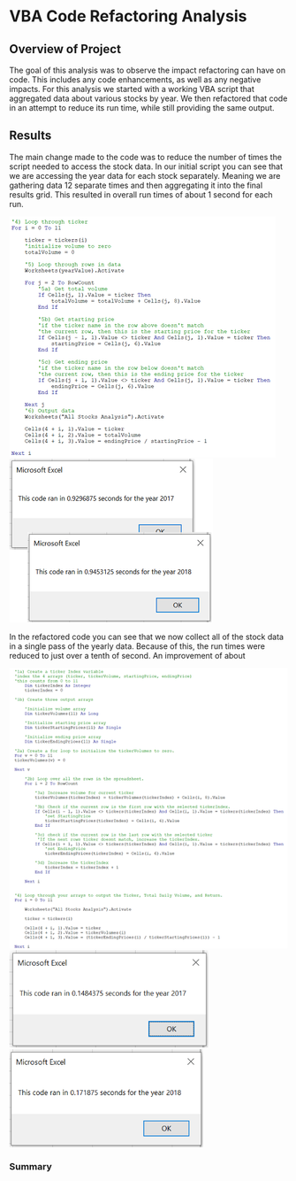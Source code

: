 # VBA Code Refactoring Analysis

## Overview of Project

The goal of this analysis was to observe the impact refactoring can have on code. This includes any code enhancements, as well as any negative impacts. For this analysis we started with a working VBA script that aggregated data about various stocks by year. We then refactored that code in an attempt to reduce its run time, while still providing the same output.

## Results

The main change made to the code was to reduce the number of times the script needed to access the stock data. In our initial script you can see that we are accessing the year data for each stock separately. Meaning we are gathering data 12 separate times and then aggregating it into the final results grid. This resulted in overall run times of about 1 second for each run.

<img src="https://raw.githubusercontent.com/xJeris/BC-stock-analysis/main/challenge/resources/VBA_Challenge_OrignalCode.png" width="482">

<img src="https://raw.githubusercontent.com/xJeris/BC-stock-analysis/main/challenge/resources/VBA_Challenge_OrignalTimes.png" width="369">


In the refactored code you can see that we now collect all of the stock data in a single pass of the yearly data. Because of this, the run times were reduced to just over a tenth of second. An improvement of about 

<img src="https://raw.githubusercontent.com/xJeris/BC-stock-analysis/main/challenge/resources/VBA_Challenge_NewCode.png" width="527">

<img src="https://raw.githubusercontent.com/xJeris/BC-stock-analysis/main/challenge/resources/VBA_Challenge_2017.png" width="360">
<img src="https://raw.githubusercontent.com/xJeris/BC-stock-analysis/main/challenge/resources/VBA_Challenge_2018.png" width="351">

### Summary



